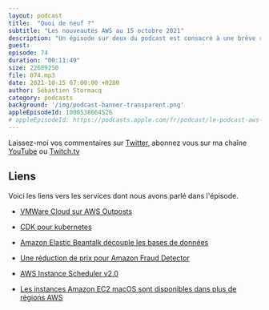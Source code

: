 ```yaml
---
layout: podcast
title:  "Quoi de neuf ?"
subtitle: "Les nouveautés AWS au 15 octobre 2021"
description: "Un épisode sur deux du podcast est consacré à une brève revue des principales nouveautés AWS.  Cette semaine, c'est le calme avant la tempête, la conférence AWS re:Invent qui se tiendra à Las Vegas en présenciel. Cette semaine nou sparlons de VMWare Cloud et Outposts, de Elastic BeansTalk et ses bases de données, du Cloud Development Kit (CDK), d'une réduction de prix (encore) et de la disponibilité des instances Amazon EC2 pour macOS"
guest:
episode: 74
duration: "00:11:49"
size: 22689250
file: 074.mp3
date: 2021-10-15 07:00:00 +0200  
author: Sébastien Stormacq
category: podcasts
background: '/img/podcast-banner-transparent.png'
appleEpisodeId: 1000538664526
# appleEpisodeId: https://podcasts.apple.com/fr/podcast/le-podcast-aws-en-français/id1452118442
---
```


Laissez-moi vos commentaires sur [Twitter](https://twitter.com/sebsto), abonnez vous sur ma chaîne [YouTube](https://www.youtube.com/sebsto) ou [Twitch.tv](https://www.twitch.tv/sebAWS)

## Liens

Voici les liens vers les services dont nous avons parlé dans l'épisode.

- [VMWare Cloud sur AWS Outposts](https://aws.amazon.com/blogs/aws/vmware-cloud-on-aws-outposts-brings-vmware-sddc-as-a-fully-managed-service-on-premises/)

- [CDK pour kubernetes](https://aws.amazon.com/about-aws/whats-new/2021/10/cdk-kubernetes-cdk8s-available/)

- [Amazon Elastic Beantalk découple les bases de données](https://aws.amazon.com/about-aws/whats-new/2021/10/aws-elastic-beanstalk-database-decoupling-elastic-beanstalk-environment/ )

- [Une réduction de prix pour Amazon Fraud Detector](https://aws.amazon.com/about-aws/whats-new/2021/10/aws-price-reduction-amazon-fraud-detector/)

- [AWS Instance Scheduler v2.0](https://aws.amazon.com/about-aws/whats-new/2021/10/aws-instance-scheduler-v2-0/)

- [Les instances Amazon EC2 macOS sont disponibles dans plus de régions AWS](https://aws.amazon.com/about-aws/whats-new/2021/10/amazon-ec2-mac-instances-additional-regions/)

